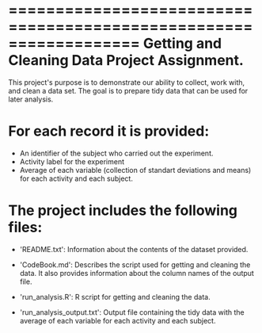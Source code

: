 ==================================================================
Getting and Cleaning Data Project Assignment.
==================================================================
This project's purpose is to demonstrate our ability to collect, work with, and clean a data set. The goal is to prepare tidy data that can be used for later analysis.

For each record it is provided:
======================================

- An identifier of the subject who carried out the experiment.
- Activity label for the experiment
- Average of each variable (collection of standart deviations and means) for each activity and each subject.


The project includes the following files:
=========================================

- 'README.txt': Information about the contents of the dataset provided.

- 'CodeBook.md': Describes the script used for getting and cleaning the data. It also provides information about the column names of the output file.

- 'run_analysis.R': R script for getting and cleaning the data.

- 'run_analysis_output.txt': Output file containing the tidy data with the average of each variable for each activity and each subject.


